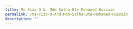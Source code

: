 ```yaml
---
title: Ms Fiza O &  Mdm Salha Bte Mohamed Hussain
permalink: /Ms-Fiza-O-And-Mdm-Salha-Bte-Mohamed-Hussain
description: ""
---
```

